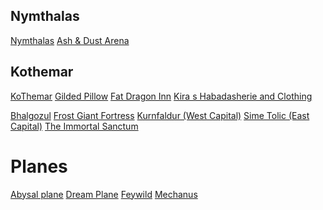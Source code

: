 ## Nymthalas
[Nymthalas](TheWik-main/places/Nymthalas.md)
[Ash & Dust Arena](TheWik-main/places/Ash%20&%20Dust%20Arena.md)




## Kothemar
[KoThemar](TheWik-main/places/KoThemar.md)
[Gilded Pillow](../places/Gilded%20Pillow.md)
[Fat Dragon Inn](TheWik-main/places/Fat%20Dragon%20Inn.md)
[Kira s Habadasherie and Clothing](../places/Kira%20s%20Habadasherie%20and%20Clothing.md)


[Bhalgozul](../places/Bhalgozul.md)
[Frost Giant Fortress](TheWik-main/places/Frost%20Giant%20Fortress.md)
[Kurnfaldur (West Capital)](TheWik-main/places/Kurnfaldur%20(West%20Capital).md)
[Sime Tolic (East Capital)](TheWik-main/places/Sime%20Tolic%20(East%20Capital).md)
[The Immortal Sanctum](TheWik-main/places/the%20Immortal%20Sanctum.md)

# Planes
[Abysal plane](../places/Planes/abyss%20plane.md)
[Dream Plane](../places/Planes/Dream%20Plane.md)
[Feywild](../places/Planes/Feywild.md)
[Mechanus](../places/Planes/Mechanus.md)